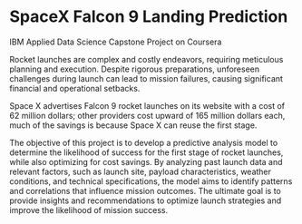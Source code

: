 # SpaceX Falcon 9 Landing Prediction
IBM Applied Data Science Capstone Project on Coursera

   Rocket launches are complex and costly endeavors, requiring meticulous planning and execution. Despite rigorous preparations, unforeseen challenges during launch can lead to mission failures, causing significant financial and operational setbacks.

   Space X advertises Falcon 9 rocket launches on its website with a cost of 62 million dollars; other providers cost upward of 165 million dollars each, much of the savings is because Space X can reuse the first stage.

   The objective of this project is to develop a predictive analysis model to determine the likelihood of success for the first stage of rocket launches, while also optimizing for cost savings. By analyzing past launch data and relevant factors, such as launch site, payload characteristics, weather conditions, and technical specifications, the model aims to identify patterns and correlations that influence mission outcomes. The ultimate goal is to provide insights and recommendations to optimize launch strategies and improve the likelihood of mission success.
